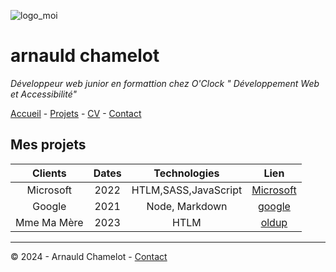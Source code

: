 ![logo_moi](https://fastly.picsum.photos/id/1005/800/300.jpg?hmac=LcHrvqq-CpNZxTg2JWPaRp-GL6HuOx6eBSkMQ67HpF8 "mon_image")
# arnauld chamelot

*Développeur web junior en formattion chez O'Clock " Développement Web et Accessibilité"*

[Accueil](https://github.com/arnauldchamelot/S01E11_atelier_recap/blob/main/README.md "page acceuil") - [Projets](https://github.com/arnauldchamelot/S01E11_atelier_recap/blob/main/Projets.md "page projets") - [CV](https://github.com/arnauldchamelot/S01E11_atelier_recap/blob/main/CV.md "page CV") - [Contact](https://github.com/arnauldchamelot/S01E11_atelier_recap/blob/main/contact.md "page contact")

## Mes projets

| Clients       | Dates           | Technologies  |Lien  |
| :-----------: |:-------------:| :----:| :----:|
| Microsoft      | 2022 | HTLM,SASS,JavaScript | [Microsoft](https://www.microsoft.com "Site Microsoft")
| Google      | 2021      |   Node, Markdown |[google](https://www.google.com "Site Google")
| Mme Ma Mère | 2023      |    HTLM | [oldup](https://www.oldup.fr/m "Site Old Up")

___

© 2024 - Arnauld Chamelot - [Contact](https://github.com/arnauldchamelot/S01E11_atelier_recap/blob/main/contact.md "page contact")